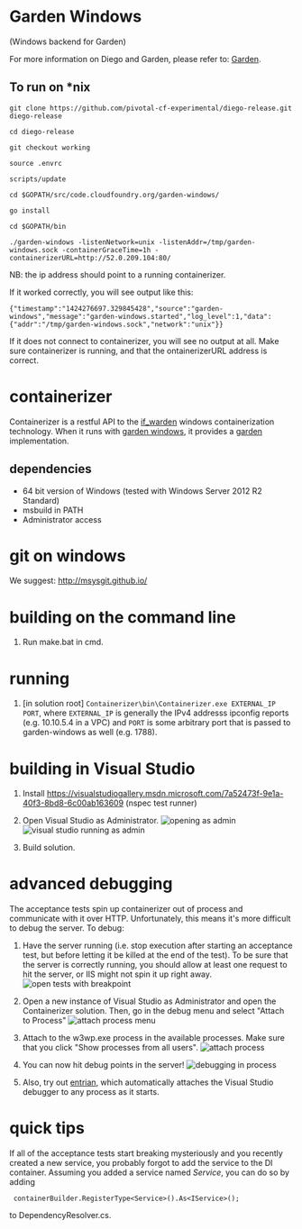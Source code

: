 # Garden Windows 
(Windows backend for Garden)

For more information on Diego and Garden, please refer to: [Garden](https://code.cloudfoundry.org/garden).

## To run on *nix


    git clone https://github.com/pivotal-cf-experimental/diego-release.git diego-release

    cd diego-release

    git checkout working

    source .envrc

    scripts/update

    cd $GOPATH/src/code.cloudfoundry.org/garden-windows/

    go install

    cd $GOPATH/bin

    ./garden-windows -listenNetwork=unix -listenAddr=/tmp/garden-windows.sock -containerGraceTime=1h -containerizerURL=http://52.0.209.104:80/


NB: the ip address should point to a running containerizer.

If it worked correctly, you will see output like this:

    {"timestamp":"1424276697.329845428","source":"garden-windows","message":"garden-windows.started","log_level":1,"data":{"addr":"/tmp/garden-windows.sock","network":"unix"}}

If it does not connect to containerizer, you will see no output at all. Make sure containerizer is running, and that the ontainerizerURL address is correct.

containerizer
=============

Containerizer is a restful API to the
[if_warden](https://github.com/cloudfoundry-incubator/if_warden) windows
containerization technology. When it runs with [garden
windows](https://github.com/cloudfoundry/garden-windows), it provides
a [garden](https://code.cloudfoundry.org/garden) implementation.

## dependencies
- 64 bit version of Windows (tested with Windows Server 2012 R2 Standard)
- msbuild in PATH
- Administrator access


git on windows
==============

We suggest: http://msysgit.github.io/


building on the command line
============================

1. Run make.bat in cmd.

running
============================

1. [in solution root] ```Containerizer\bin\Containerizer.exe EXTERNAL_IP PORT```,
where ```EXTERNAL_IP``` is generally the IPv4 addresss ipconfig reports (e.g.
10.10.5.4 in a VPC) and ```PORT``` is some arbitrary port that is passed
to garden-windows as well (e.g. 1788).

building in Visual Studio
========================

1. Install https://visualstudiogallery.msdn.microsoft.com/7a52473f-9e1a-40f3-8bd8-6c00ab163609 (nspec test runner)

1. Open Visual Studio as Administrator.
![opening as admin](https://github.com/pivotal-cf-experimental/garden-windows/blob/master/README_images/open_as_admin.png)
![visual studio running as admin](https://github.com/pivotal-cf-experimental/garden-windows/blob/master/README_images/showing_vs_running_as_admin.png)

1. Build solution.

advanced debugging
==================

The acceptance tests spin up containerizer out of process and communicate with
it over HTTP. Unfortunately, this means it's more difficult to debug the
server. To debug:

1. Have the server running (i.e. stop execution after starting an acceptance
test, but before letting it be killed at the end of the test). To be sure
that the server is correctly running, you should allow at least one request to
hit the server, or IIS might not spin it up right away.
![open tests with breakpoint](https://github.com/pivotal-cf-experimental/garden-windows/blob/master/README_images/open_tests_with_breakpoint.png)

1. Open a new instance of Visual Studio as Administrator and open the
Containerizer solution. Then, go in the debug menu and select "Attach to
Process"
![attach process menu](https://github.com/pivotal-cf-experimental/garden-windows/blob/master/README_images/attach_to_process_menu.png)

1. Attach to the w3wp.exe process in the available processes. Make sure that
you click "Show processes from all users".
![attach process](https://github.com/pivotal-cf-experimental/garden-windows/blob/master/README_images/attach_process.png)

1. You can now hit debug points in the server!
![debugging in process](https://github.com/pivotal-cf-experimental/garden-windows/blob/master/README_images/debugging_in_process.png)

1. Also, try out [entrian](http://entrian.com/attach/), which automatically attaches the Visual Studio debugger to any process as it starts.


quick tips
==========

If all of the acceptance tests start breaking mysteriously and you recently
created a new service, you probably forgot to add the service to the DI
container. Assuming you added a service named *Service*, you can do so by
adding

     containerBuilder.RegisterType<Service>().As<IService>();

to DependencyResolver.cs.
